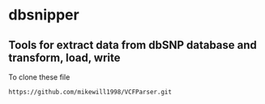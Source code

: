 # dbsnipper

## Tools for extract data from dbSNP database and transform, load, write

To clone these file

`https://github.com/mikewill1998/VCFParser.git`


